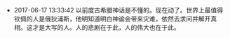 - 2017-06-17 13:33:42 以前度古希腊神话是不懂的。现在动了。世界上最值得钦佩的人是俄狄浦斯，他明知道明白神谕会带来灾难，依然去求问并解开真相。这才是大写的人。人的悲剧在于此，人的伟大也在于此。
